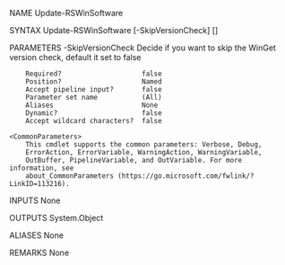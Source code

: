﻿
NAME
    Update-RSWinSoftware
    
SYNTAX
    Update-RSWinSoftware [-SkipVersionCheck] [<CommonParameters>]
    
    
PARAMETERS
    -SkipVersionCheck
        Decide if you want to skip the WinGet version check, default it set to false
        
        Required?                    false
        Position?                    Named
        Accept pipeline input?       false
        Parameter set name           (All)
        Aliases                      None
        Dynamic?                     false
        Accept wildcard characters?  false
        
    <CommonParameters>
        This cmdlet supports the common parameters: Verbose, Debug,
        ErrorAction, ErrorVariable, WarningAction, WarningVariable,
        OutBuffer, PipelineVariable, and OutVariable. For more information, see
        about_CommonParameters (https://go.microsoft.com/fwlink/?LinkID=113216). 
    
    
INPUTS
    None
    
    
OUTPUTS
    System.Object
    
ALIASES
    None
    

REMARKS
    None


